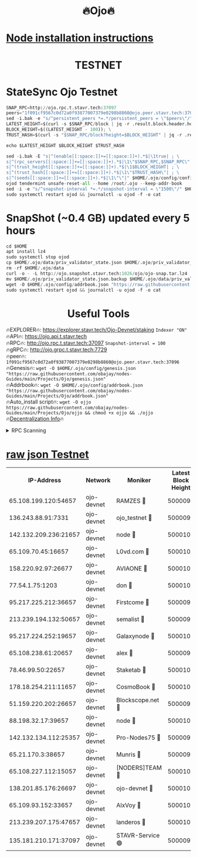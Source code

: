 <h1 align="center"> 🔥Ojo🔥</h1>

[Node installation instructions](https://github.com/obajay/nodes-Guides/tree/main/Projects/Ojo)
=

<h1 align="center"> TESTNET</h1>

# StateSync Ojo Testnet
```python
SNAP_RPC=http://ojo.rpc.t.stavr.tech:37097
peers="1f091cf9567c0d72a0f93877007379e0298b8860@ojo.peer.stavr.tech:37096"
sed -i.bak -e "s/^persistent_peers *=.*/persistent_peers = \"$peers\"/" $HOME/.ojo/config/config.toml
LATEST_HEIGHT=$(curl -s $SNAP_RPC/block | jq -r .result.block.header.height); \
BLOCK_HEIGHT=$((LATEST_HEIGHT - 100)); \
TRUST_HASH=$(curl -s "$SNAP_RPC/block?height=$BLOCK_HEIGHT" | jq -r .result.block_id.hash)

echo $LATEST_HEIGHT $BLOCK_HEIGHT $TRUST_HASH

sed -i.bak -E "s|^(enable[[:space:]]+=[[:space:]]+).*$|\1true| ; \
s|^(rpc_servers[[:space:]]+=[[:space:]]+).*$|\1\"$SNAP_RPC,$SNAP_RPC\"| ; \
s|^(trust_height[[:space:]]+=[[:space:]]+).*$|\1$BLOCK_HEIGHT| ; \
s|^(trust_hash[[:space:]]+=[[:space:]]+).*$|\1\"$TRUST_HASH\"| ; \
s|^(seeds[[:space:]]+=[[:space:]]+).*$|\1\"\"|" $HOME/.ojo/config/config.toml
ojod tendermint unsafe-reset-all --home /root/.ojo --keep-addr-book
sed -i -e "s/^snapshot-interval *=.*/snapshot-interval = \"1500\"/" $HOME/.ojo/config/app.toml
sudo systemctl restart ojod && journalctl -u ojod -f -o cat
```
# SnapShot (~0.4 GB) updated every 5 hours
```python
cd $HOME
apt install lz4
sudo systemctl stop ojod
cp $HOME/.ojo/data/priv_validator_state.json $HOME/.ojo/priv_validator_state.json.backup
rm -rf $HOME/.ojo/data
curl -o - -L http://ojo.snapshot.stavr.tech:1026/ojo/ojo-snap.tar.lz4 | lz4 -c -d - | tar -x -C $HOME/.ojo --strip-components 2
mv $HOME/.ojo/priv_validator_state.json.backup $HOME/.ojo/data/priv_validator_state.json
wget -O $HOME/.ojo/config/addrbook.json "https://raw.githubusercontent.com/obajay/nodes-Guides/main/Projects/Ojo/addrbook.json"
sudo systemctl restart ojod && journalctl -u ojod -f -o cat
```
 <h1 align="center"> Useful Tools</h1>

🔥EXPLORER🔥:        https://explorer.stavr.tech/Ojo-Devnet/staking        `Indexer "ON"` \
🔥API🔥:                     https://ojo.api.t.stavr.tech \
🔥RPC🔥:                    http://ojo.rpc.t.stavr.tech:37097              `Snapshot-interval = 100` \
🔥gRPC🔥:                  http://ojo.grpc.t.stavr.tech:7729 \
🔥peer🔥:                   `1f091cf9567c0d72a0f93877007379e0298b8860@ojo.peer.stavr.tech:37096` \
🔥Genesis🔥:    ```wget -O $HOME/.ojo/config/genesis.json "https://raw.githubusercontent.com/obajay/nodes-Guides/main/Projects/Ojo/genesis.json"``` \
🔥Addrbook🔥:    ```wget -O $HOME/.ojo/config/addrbook.json "https://raw.githubusercontent.com/obajay/nodes-Guides/main/Projects/Ojo/addrbook.json"``` \
🔥Auto_install script🔥: ```wget -O ojjo https://raw.githubusercontent.com/obajay/nodes-Guides/main/Projects/Ojo/ojjo && chmod +x ojjo && ./ojjo``` \
🔥[Decentralization Info](https://github.com/obajay/StateSync-snapshots/tree/main/Projects/Ojo/Decentralization)🔥



<details>
<summary>RPC Scanning</summary>

<h2 align="center"> We scan nodes in real time every 4 hours. And we provide the final result of RPC endpoints.
We cannot influence the operation of these nodes in any way. </h2>


```python
If Voting Power is higher than 0 --> then the Node is a validator of the network and may be subject to attack and be a potential threat to the chain.
```
```python
We marked such validators with a red symbol
```

</details>

[raw json Testnet](https://rpc-check.ojot.stavr.tech/ojot/rpc-ojot-result.json)
=


<table><tr><th>IP-Address</th><th>Network</th><th>Moniker</th><th>Latest Block Height</th><th>Earliest Block Height</th><th>Catching Up</th><th>Tx Index</th><th>Voting Power</th><th>Scan Time</th></tr><tr><td>65.108.199.120:54657</td><td>ojo-devnet</td><td>RAMZES 🔴</td><td>5000097</td><td>306156</td><td>False</td><td>on</td><td>15420</td><td>2024-01-17T04:06:38.738058086UTC</td></tr><tr><td>136.243.88.91:7331</td><td>ojo-devnet</td><td>ojo_testnet 🔴</td><td>5000098</td><td>308845</td><td>False</td><td>on</td><td>1000</td><td>2024-01-17T04:06:45.102486858UTC</td></tr><tr><td>142.132.209.236:21657</td><td>ojo-devnet</td><td>node 🔴</td><td>5000101</td><td>350001</td><td>False</td><td>on</td><td>1999</td><td>2024-01-17T04:07:00.982796511UTC</td></tr><tr><td>65.109.70.45:16657</td><td>ojo-devnet</td><td>L0vd.com 🔴</td><td>5000103</td><td>695918</td><td>False</td><td>off</td><td>998</td><td>2024-01-17T04:07:11.909459462UTC</td></tr><tr><td>158.220.92.97:26677</td><td>ojo-devnet</td><td>AVIAONE 🔴</td><td>5000100</td><td>2754001</td><td>False</td><td>on</td><td>19926</td><td>2024-01-17T04:06:55.636823822UTC</td></tr><tr><td>77.54.1.75:1203</td><td>ojo-devnet</td><td>don 🔴</td><td>5000101</td><td>2906401</td><td>False</td><td>on</td><td>10</td><td>2024-01-17T04:07:03.896726978UTC</td></tr><tr><td>95.217.225.212:36657</td><td>ojo-devnet</td><td>Firstcome 🔴</td><td>5000098</td><td>2985946</td><td>False</td><td>on</td><td>13566</td><td>2024-01-17T04:06:44.874621126UTC</td></tr><tr><td>213.239.194.132:50657</td><td>ojo-devnet</td><td>semalist 🔴</td><td>5000097</td><td>3223522</td><td>False</td><td>on</td><td>21037</td><td>2024-01-17T04:06:39.016411808UTC</td></tr><tr><td>95.217.224.252:19657</td><td>ojo-devnet</td><td>Galaxynode 🔴</td><td>5000102</td><td>3685492</td><td>False</td><td>on</td><td>11888</td><td>2024-01-17T04:07:08.906008270UTC</td></tr><tr><td>65.108.238.61:20657</td><td>ojo-devnet</td><td>alex 🔴</td><td>5000097</td><td>4158001</td><td>False</td><td>on</td><td>11359</td><td>2024-01-17T04:06:38.407307429UTC</td></tr><tr><td>78.46.99.50:22657</td><td>ojo-devnet</td><td>Staketab 🔴</td><td>5000103</td><td>4254801</td><td>False</td><td>on</td><td>1276</td><td>2024-01-17T04:07:12.199868647UTC</td></tr><tr><td>178.18.254.211:11657</td><td>ojo-devnet</td><td>CosmoBook 🔴</td><td>5000101</td><td>4392001</td><td>False</td><td>off</td><td>1057</td><td>2024-01-17T04:07:03.348552317UTC</td></tr><tr><td>51.159.220.202:26657</td><td>ojo-devnet</td><td>Blockscope.net 🔴</td><td>5000097</td><td>4425001</td><td>False</td><td>on</td><td>1719</td><td>2024-01-17T04:06:38.056262107UTC</td></tr><tr><td>88.198.32.17:39657</td><td>ojo-devnet</td><td>node 🔴</td><td>5000101</td><td>4710001</td><td>False</td><td>on</td><td>86418</td><td>2024-01-17T04:07:04.192983673UTC</td></tr><tr><td>142.132.134.112:25357</td><td>ojo-devnet</td><td>Pro-Nodes75 🔴</td><td>5000097</td><td>4900097</td><td>False</td><td>on</td><td>24651</td><td>2024-01-17T04:06:42.080780153UTC</td></tr><tr><td>65.21.170.3:38657</td><td>ojo-devnet</td><td>Munris 🔴</td><td>5000098</td><td>4900098</td><td>False</td><td>off</td><td>20123</td><td>2024-01-17T04:06:44.482936962UTC</td></tr><tr><td>65.108.227.112:15057</td><td>ojo-devnet</td><td>[NODERS]TEAM 🔴</td><td>5000102</td><td>4900102</td><td>False</td><td>off</td><td>9999</td><td>2024-01-17T04:07:09.223777572UTC</td></tr><tr><td>138.201.85.176:26697</td><td>ojo-devnet</td><td>ojo-devnet 🔴</td><td>5000103</td><td>4900103</td><td>False</td><td>on</td><td>1000024000</td><td>2024-01-17T04:07:11.596105045UTC</td></tr><tr><td>65.109.93.152:33657</td><td>ojo-devnet</td><td>AlxVoy 🔴</td><td>5000101</td><td>4943001</td><td>False</td><td>on</td><td>4491415</td><td>2024-01-17T04:07:00.706289008UTC</td></tr><tr><td>213.239.207.175:47657</td><td>ojo-devnet</td><td>landeros 🔴</td><td>5000100</td><td>4967924</td><td>False</td><td>off</td><td>11083</td><td>2024-01-17T04:06:55.870937393UTC</td></tr><tr><td>135.181.210.171:37097</td><td>ojo-devnet</td><td>STAVR-Service 🟢</td><td>5000097</td><td>4998001</td><td>False</td><td>on</td><td>0</td><td>2024-01-17T04:06:39.660087216UTC</td></tr></table>
